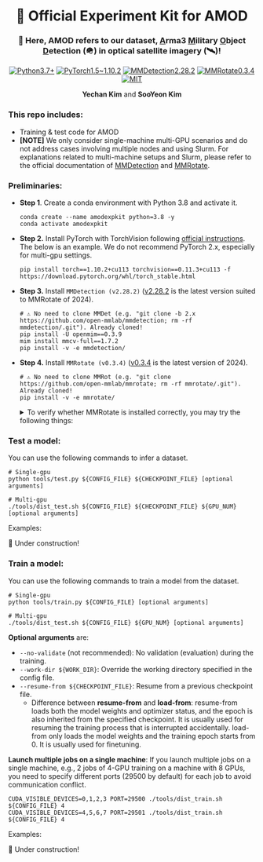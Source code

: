 <h1 align="center" >
🚀 Official Experiment Kit for AMOD
</h1>

<h3 align="center">
💬 Here, AMOD refers to our dataset, <u>A</u>rma3 <u>M</u>ilitary <u>O</u>bject <u>D</u>etection (🪖) in optical satellite imagery (🛰️)!
</h3>

<p align="center">
  <a href="#"><img alt="Python3.7+" src="https://img.shields.io/badge/Python-3.7+-blue?logo=python&logoColor=white"></a>
  <a href="#"><img alt="PyTorch1.5~1.10.2" src="https://img.shields.io/badge/PyTorch-≥1.5, ≤1.10-orange?logo=pytorch&logoColor=white"></a>
  <a href="#"><img alt="MMDetection2.28.2" src="https://img.shields.io/badge/MMDetection-2.28.2-red?logo=mmlab&logoColor=white"></a>
  <a href="#"><img alt="MMRotate0.3.4" src="https://img.shields.io/badge/MMRotate-0.3.4-hotpink?logo=mmlab&logoColor=white"></a>
  <a href="#"><img alt="MIT" src="https://img.shields.io/badge/License-MIT-green?logo=MIT"></a>
</p>

<p align="center">
  <b>Yechan Kim</b> and
  <b>SooYeon Kim</b>
</p>

### This repo includes:
* Training & test code for AMOD
* **[NOTE]** We only consider single-machine multi-GPU scenarios and do not address cases involving multiple nodes and using Slurm. For explanations related to multi-machine setups and Slurm, please refer to the official documentation of [MMDetection](https://mmdetection.readthedocs.io/en/v2.28.2/) and [MMRotate](https://mmrotate.readthedocs.io/en/v0.3.4/).

### Preliminaries:


* **Step 1**. Create a conda environment with Python 3.8 and activate it.
    ~~~shell
    conda create --name amodexpkit python=3.8 -y
    conda activate amodexpkit
    ~~~

* **Step 2.** Install PyTorch with TorchVision following [official instructions](https://pytorch.org/get-started/locally/). The below is an example. We do not recommend PyTorch 2.x, especially for multi-gpu settings.
    ~~~shell
    pip install torch==1.10.2+cu113 torchvision==0.11.3+cu113 -f https://download.pytorch.org/whl/torch_stable.html  
    ~~~

* **Step 3.** Install `MMDetection (v2.28.2)` ([v2.28.2](https://mmdetection.readthedocs.io/en/v2.28.2/) is the latest version suited to MMRotate of 2024).
    ~~~shell
    # ⚠️ No need to clone MMDet (e.g. "git clone -b 2.x https://github.com/open-mmlab/mmdetection; rm -rf mmdetection/.git"). Already cloned! 
    pip install -U openmim==0.3.9
    mim install mmcv-full==1.7.2
    pip install -v -e mmdetection/
    ~~~

* **Step 4.** Install `MMRotate (v0.3.4)` ([v0.3.4](https://mmrotate.readthedocs.io/en/v0.3.4/) is the latest version of 2024). 
    ~~~shell
    # ⚠️ No need to clone MMRot (e.g. "git clone https://github.com/open-mmlab/mmrotate; rm -rf mmrotate/.git"). Already cloned!
    pip install -v -e mmrotate/
    ~~~

    <details>
      <summary> To verify whether MMRotate is installed correctly, you may try the following things: </summary>
    
    * Download config and checkpoint files.
        ~~~shell
        mim download mmrotate --config oriented_rcnn_r50_fpn_1x_dota_le90 --dest .
        ~~~
    * Verify the inference demo.
        ~~~shell
        python mmrotate/demo/image_demo.py \
        mmrotate/demo/demo.jpg oriented_rcnn_r50_fpn_1x_dota_le90.py \
        oriented_rcnn_r50_fpn_1x_dota_le90-6d2b2ce0.pth --out-file result.jpg
        ~~~
    * If **result.jpg** is generated correctly, it means that the environment is set up properly.
    </details>

### Test a model:
You can use the following commands to infer a dataset.
~~~shell
# Single-gpu
python tools/test.py ${CONFIG_FILE} ${CHECKPOINT_FILE} [optional arguments]

# Multi-gpu
./tools/dist_test.sh ${CONFIG_FILE} ${CHECKPOINT_FILE} ${GPU_NUM} [optional arguments]
~~~

Examples:

🚧 Under construction!


### Train a model:
You can use the following commands to train a model from the dataset.
~~~shell
# Single-gpu
python tools/train.py ${CONFIG_FILE} [optional arguments]

# Multi-gpu
./tools/dist_test.sh ${CONFIG_FILE} ${GPU_NUM} [optional arguments]
~~~

**Optional arguments** are:
* `--no-validate` (not recommended): No validation (evaluation) during the training.
* `--work-dir ${WORK_DIR}`: Override the working directory specified in the config file.
* `--resume-from ${CHECKPOINT_FILE}`: Resume from a previous checkpoint file.
  * Difference between **resume-from** and **load-from**: resume-from loads both the model weights and optimizer status, and the epoch is also inherited from the specified checkpoint. It is usually used for resuming the training process that is interrupted accidentally. load-from only loads the model weights and the training epoch starts from 0. It is usually used for finetuning.

**Launch multiple jobs on a single machine**: If you launch multiple jobs on a single machine, e.g., 2 jobs of 4-GPU training on a machine with 8 GPUs, you need to specify different ports (29500 by default) for each job to avoid communication conflict.
~~~shell
CUDA_VISIBLE_DEVICES=0,1,2,3 PORT=29500 ./tools/dist_train.sh ${CONFIG_FILE} 4
CUDA_VISIBLE_DEVICES=4,5,6,7 PORT=29501 ./tools/dist_train.sh ${CONFIG_FILE} 4
~~~

Examples:

🚧 Under construction!